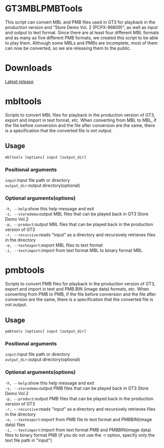 # GT3MBLPMBTools
This script can convert MBL and PMB files used in GT3 for playback in the production version and "Store Demo Vol. 2 (PCPX-96609)", as well as input and output to text format.
Since there are at least four different MBL formats and as many as five different PMB formats, we created this script to be able to play them.
Although some MBLs and PMBs are incomplete, most of them can now be converted, so we are releasing them to the public.

# Downloads
[Latest release](https://github.com/BTEST4HE/GT3MBLPMBTools/releases/latest)

# mbltools
Scripts to convert MBL files for playback in the production version of GT3, export and import in text format, etc.
When converting from MBL to MBL, if the file before conversion and the file after conversion are the same, there is a specification that the converted file is not output.
## Usage
`mbltools [options] input [output_dir]`

### Positional arguments
`input`:input file path or directory  
`output_dir`:output directory(optional)  

### Optional arguments(options)
`-h, --help`:show this help message and exit  
`-s, --storedemo`:output MBL files that can be played back in GT3 Store Demo Vol.2  
`-p, --product`:output MBL files that can be played back in the production version of GT3  
`-r, --recursive`:reads "input" as a directory and recursively retrieves files in the directory  
`-e, --textexport`:export MBL files to text format  
`-i, --textimport`:import from text format MBL to binary format MBL  

# pmbtools
Scripts to convert PMB files for playback in the production version of GT3,
export and import in text and PMB.BIN (image data) formats, etc.
When converting from PMB to PMB, if the file before conversion and the file after conversion are the same, there is a specification that the converted file is not output.
## Usage
`pmbtools [options] input [output_dir]`

### Positional arguments
`input`:input file path or directory  
`output_dir`:output directory(optional)  

### Optional arguments(options)
`-h, --help`:show this help message and exit  
`-s, --storedemo`:output PMB files that can be played back in GT3 Store Demo Vol.2  
`-p, --product`:output PMB files that can be played back in the production version of GT3  
`-r, --recursive`:reads "input" as a directory and recursively retrieves files in the directory  
`-e, --textexport`:export from PMB file to text format and PMBBIN(image data) files  
`-i, --textimport`:import from text format PMB and PMBBIN(image data) files to binary format PNB  (if you do not use the -r option, specify only the text file path in "input")
